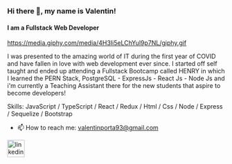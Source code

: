 ### Hi there 👋, my name is Valentin!
#### I am a Fullstack Web Developer
https://media.giphy.com/media/4H3Ii5eLChYul9p7NL/giphy.gif

I was presented to the amazing world of IT during the first year of COVID and have fallen in love with web development ever since. I started off self taught and ended up attending a Fullstack Bootcamp called HENRY in which I learned the PERN Stack, PostgreSQL - ExpressJs - React Js - Node Js and i'm currently a Teaching Assistant there for the new students that aspire to become developers!

Skills: JavaScript / TypeScript / React / Redux / Html / Css / Node / Express / Sequelize / Bootstrap

- 📫 How to reach me: valentinporta93@gmail.com 


[<img src='https://cdn.jsdelivr.net/npm/simple-icons@3.0.1/icons/linkedin.svg' alt='linkedin' height='40'>](https://www.linkedin.com/in/https://www.linkedin.com/in/valentin-porta//)  

